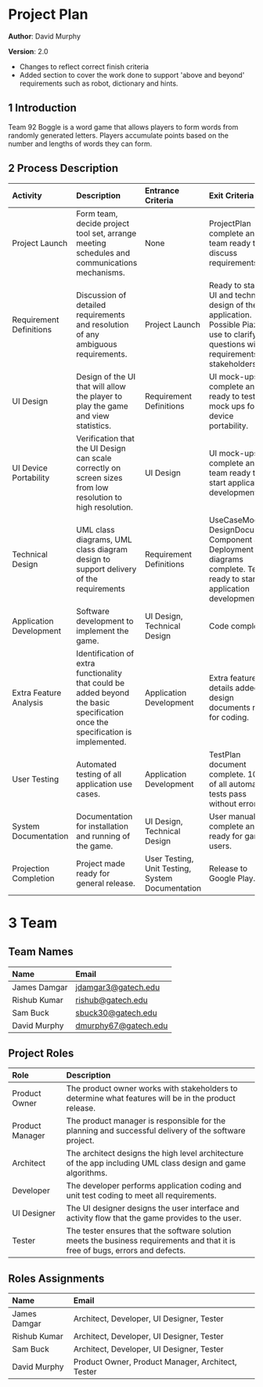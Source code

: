 # Project Plan
**Author**: David Murphy

**Version**: 2.0
* Changes to reflect correct finish criteria
* Added section to cover the work done to support 'above and beyond' requirements such as robot, dictionary and hints.

## 1 Introduction
Team 92 Boggle is a word game that allows players to form words from randomly generated letters. Players accumulate points based on the number and lengths of words they can form.

## 2 Process Description
| Activity | Description | Entrance Criteria | Exit Criteria
| :------------- | :------------- | :------------- | :------------- | 
|Project Launch| Form team, decide project tool set, arrange meeting schedules and communications mechanisms.|None|ProjectPlan complete and team ready to discuss requirements.||
|Requirement Definitions| Discussion of detailed requirements and resolution of any ambiguous requirements.|Project Launch|Ready to start the UI and technical design of the application. Possible Piazza use to clarify questions with requirements stakeholders.|
|UI Design | Design of the UI that will allow the player to play the game and view statistics.| Requirement Definitions| UI mock-ups complete and ready to test mock ups for device portability.|
|UI Device Portability | Verification that the UI Design can scale correctly on screen sizes from low resolution to high resolution.| UI Design| UI mock-ups complete and team ready to start application development.|
|Technical Design | UML class diagrams, UML class diagram design to support delivery of the requirements |Requirement Definitions| UseCaseModel, DesignDocument, Component and Deployment diagrams complete. Team ready to start application development.|
| Application Development | Software development to implement the game.|UI Design, Technical Design| Code complete.
| Extra Feature Analysis | Identification of extra functionality that could be added beyond the basic specification once the specification is implemented.| Application Development| Extra feature details added to design documents ready for coding.
| User Testing | Automated testing of all application use cases. | Application Development | TestPlan document complete. 100% of all automated tests pass without errors. |
| System Documentation | Documentation for installation and running of the game. |UI Design, Technical Design|User manual complete and ready for game users. |
|Projection Completion|Project made ready for general release. | User Testing, Unit Testing, System Documentation| Release to Google Play.

# 3 Team
## Team Names
| Name | Email |
| :------------- | :------------- | 
|  James Damgar | jdamgar3@gatech.edu  | 
|  Rishub Kumar | rishub@gatech.edu   | 
|  Sam Buck | sbuck30@gatech.edu  | 
|  David Murphy | dmurphy67@gatech.edu   | 

## Project Roles
| Role | Description    | 
| :------------- | :----------
|  Product Owner | The product owner works with stakeholders to determine what features will be in the product release. | 
|  Product Manager | The product manager is responsible for the planning and successful delivery of the software project. | 
|  Architect | The architect designs the high level architecture of the app including UML class design and game algorithms. | 
|  Developer | The developer performs application coding and unit test coding to meet all requirements. | 
|  UI Designer | The UI designer designs the user interface and activity flow that the game provides to the user.
|  Tester | The tester ensures that the software solution meets the business requirements and that it is free of bugs, errors and defects. | 

## Roles Assignments
| Name | Email |
| :------------- | :------------- | 
|  James Damgar | Architect, Developer, UI Designer, Tester   | 
|  Rishub Kumar | Architect, Developer, UI Designer, Tester   | 
|  Sam Buck | Architect, Developer, UI Designer, Tester  | 
|  David Murphy | Product Owner, Product Manager, Architect, Tester  | 
